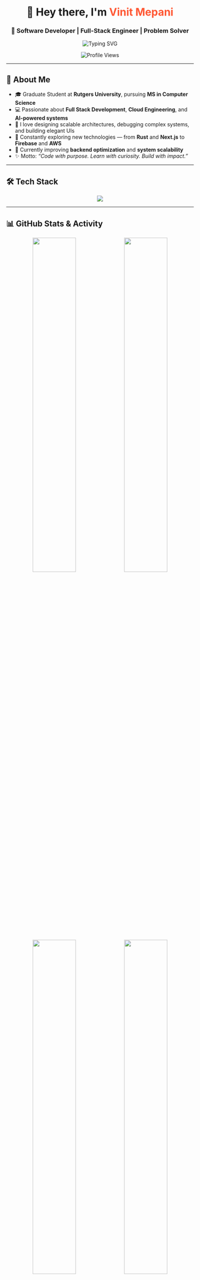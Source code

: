 <h1 align="center">👋 Hey there, I'm <span style="color:#FF5733;">Vinit Mepani</span></h1>
<h3 align="center">🚀 Software Developer | Full-Stack Engineer | Problem Solver</h3>

<p align="center">
  <img src="https://readme-typing-svg.herokuapp.com?font=Fira+Code&weight=600&size=22&duration=3000&pause=800&color=36BCF7&center=true&vCenter=true&width=500&lines=Full+Stack+Developer+💻;Cloud+Computing+Enthusiast+☁️;Always+Learning+New+Things+🚀" alt="Typing SVG">
</p>

<p align="center">
  <img src="https://komarev.com/ghpvc/?username=VinitMepani2712&label=Profile+Visits&color=36BCF7&style=flat-square" alt="Profile Views"/>
</p>

---

## 🧠 About Me

- 🎓 Graduate Student at **Rutgers University**, pursuing **MS in Computer Science**  
- 💻 Passionate about **Full Stack Development**, **Cloud Engineering**, and **AI-powered systems**  
- 🧩 I love designing scalable architectures, debugging complex systems, and building elegant UIs  
- 🚀 Constantly exploring new technologies — from **Rust** and **Next.js** to **Firebase** and **AWS**  
- 🌱 Currently improving **backend optimization** and **system scalability**  
- ✨ Motto: *“Code with purpose. Learn with curiosity. Build with impact.”*

---

## 🛠️ Tech Stack

<p align="center">
  <img src="https://skillicons.dev/icons?i=rust,python,java,cpp,js,ts,react,nextjs,flutter,nodejs,express,html,css,mysql,postgresql,firebase,aws,git,linux" />
</p>

---

## 📊 GitHub Stats & Activity

<p align="center">
  <img width="48%" src="https://streak-stats.demolab.com?user=VinitMepani2712&theme=tokyonight&hide_border=true" />
  <img width="48%" src="https://github-readme-stats.vercel.app/api?username=VinitMepani2712&show_icons=true&theme=tokyonight&hide_border=true" />
</p>

<p align="center">
  <img width="48%" src="https://github-readme-stats.vercel.app/api/top-langs/?username=VinitMepani2712&layout=compact&theme=tokyonight&hide_border=true" />
  <img width="48%" src="https://github-profile-summary-cards.vercel.app/api/cards/profile-details?username=VinitMepani2712&theme=tokyonight" />
</p>

---

## 📬 Connect with Me

<p align="center">
  <a href="https://www.linkedin.com/in/vinit-mepani-883576206/" target="_blank">
    <img src="https://img.shields.io/badge/LinkedIn-0A66C2?style=for-the-badge&logo=linkedin&logoColor=white" />
  </a>
  <a href="mailto:vinitmepani2712@gmail.com">
    <img src="https://img.shields.io/badge/Email-D14836?style=for-the-badge&logo=gmail&logoColor=white" />
  </a>
  <a href="https://vinitmepani-portfolio.vercel.app/" target="_blank">
    <img src="https://img.shields.io/badge/Portfolio-FF5733?style=for-the-badge&logo=firefox&logoColor=white" />
  </a>
</p>

---

## ⚡ Fun Side of Me
> 🧩 “Between deadlines and deploys, I’m either debugging or discovering new coffee spots ☕.”  
> 💬 *Open to collaborations on Full-Stack, ML, or Cloud-native projects!*

---

<h4 align="center">✨ Let’s learn, build, and grow together! ✨</h4>
